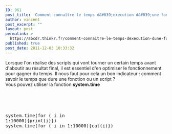 ```yaml
---
ID: 961
post_title: 'Comment connaître le temps d&#039;execution d&#039;une fonction ? system.time'
author: vincent
post_excerpt: ""
layout: post
permalink: >
  https://abcdr.thinkr.fr/comment-connaitre-le-temps-dexecution-dune-fonction-system-time/
published: true
post_date: 2011-12-03 10:33:32
---
```

Lorsque l'on réalise des scripts qui vont tourner un certain temps avant d'aboutir au résultat final, il est essentiel d'en optimiser le fonctionnement pour gagner du temps. Il nous faut pour cela un bon indicateur : comment savoir le temps que dure une fonction ou un script ? <br />Vous pouvez utiliser la fonction <strong>system.time</strong><br /><br /><br /><br /> <pre><br />system.time(for ( i in 1:10000){print(i)})<br />system.time(for ( i in 1:10000){cat(i)}) <br /></pre>